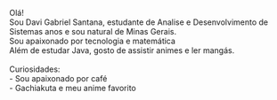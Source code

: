 <p align="left">Olá!<br>Sou Davi Gabriel Santana, estudante de Analise e Desenvolvimento de Sistemas anos e sou natural de Minas Gerais. <br>Sou apaixonado por tecnologia e matemática<br>Além de estudar Java, gosto de assistir animes e ler mangás.<br><br>Curiosidades:<br>- Sou apaixonado por café<br>- Gachiakuta e meu anime favorito</p></p>

###

